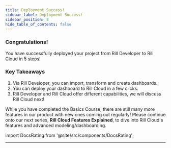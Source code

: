 ```yaml
---
title: Deployment Success!
sidebar_label: Deployment Success!
sidebar_position: 8
hide_table_of_contents: false
---
```


### Congratulations!

You have successfully deployed your project from Rill Developer to Rill Cloud in 5 steps!



### Key Takeaways

1. Via Rill Developer, you can import, transform and create dashboards.
2. You can deploy your dashboard to Rill Cloud in a few clicks.
3. Rill Developer and Rill Cloud offer different capabilities, we will discuss Rill Cloud next!


While you have completed the Basics Course, there are still many more features in our product with new ones coming out regularly! Please continue onto our next series, **Rill Cloud Features Explained**, to dive into Rill Cloud's features and advanced modeling/dashboarding.


import DocsRating from '@site/src/components/DocsRating';

---
<DocsRating />
